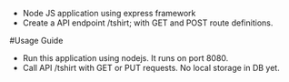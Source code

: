 - Node JS application using express framework
- Create a API endpoint /tshirt; with GET and POST route definitions.

#Usage Guide
- Run this application using nodejs. It runs on port 8080.
- Call API /tshirt with GET or PUT requests. No local storage in DB yet.